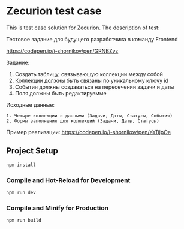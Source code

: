 # Zecurion test case

This is test case solution for Zecurion.
The description of test:



Тестовое задание для будущего разработчика в команду Frontend

https://codepen.io/i-shornikov/pen/GRNBZvz

Задание:
1. Создать таблицу, связывающую коллекции между собой
2. Коллекции должны быть связаны по уникальному ключу id
3. События должны создаваться на пересечении задачи и даты
4. Поля должны быть редактируемые

Исходные данные:

    1. Четыре коллекции с данными (Задачи, Даты, Статусы, События)
    2. Формы заполнения для коллекций (Задачи, Даты, Статусы)

Пример реализации: https://codepen.io/i-shornikov/pen/eYBjpOe

## Project Setup

```sh
npm install
```

### Compile and Hot-Reload for Development

```sh
npm run dev
```

### Compile and Minify for Production

```sh
npm run build
```
